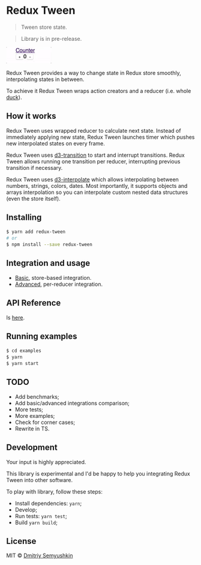 # Redux Tween

> Tween store state.

> Library is in pre-release.

<img src="https://raw.githubusercontent.com/devgru/redux-tween/master/counter.gif" alt="Counter Demo" width="120">

Redux Tween provides a way to change state in Redux store smoothly, interpolating states in between.

To achieve it Redux Tween wraps action creators and a reducer (i.e. whole [duck](https://github.com/erikras/ducks-modular-redux)).

## How it works

Redux Tween uses wrapped reducer to calculate next state. Instead of immediately applying new state, Redux Tween launches timer which pushes new interpolated states on every frame.

Redux Tween uses [d3-transition](https://github.com/d3/d3-transition) to start and interrupt transitions. Redux Tween allows running one transition per reducer, interrupting previous transition if necessary.

Redux Tween uses [d3-interpolate](https://github.com/d3/d3-interpolate) which allows interpolating between numbers, strings, colors, dates. Most importantly, it supports objects and arrays interpolation so you can interpolate custom nested data structures (even the store itself).

## Installing

```sh
$ yarn add redux-tween
# or
$ npm install --save redux-tween
```

## Integration and usage

- [Basic](./docs/BASIC.md), store-based integration.
- [Advanced](./docs/ADVANCED.md), per-reducer integration.


## API Reference

Is [here](./docs/API.md).

## Running examples

```sh
$ cd examples
$ yarn
$ yarn start
```

## TODO

- Add benchmarks;
- Add basic/advanced integrations comparison;
- More tests;
- More examples;
- Check for corner cases;
- Rewrite in TS.

## Development

Your input is highly appreciated.

This library is experimental and I'd be happy to help you integrating Redux Tween into other software.

To play with library, follow these steps:

* Install dependencies: `yarn`;
* Develop;
* Run tests: `yarn test`;
* Build `yarn build`;

## License

MIT © [Dmitriy Semyushkin](https://devg.ru)
